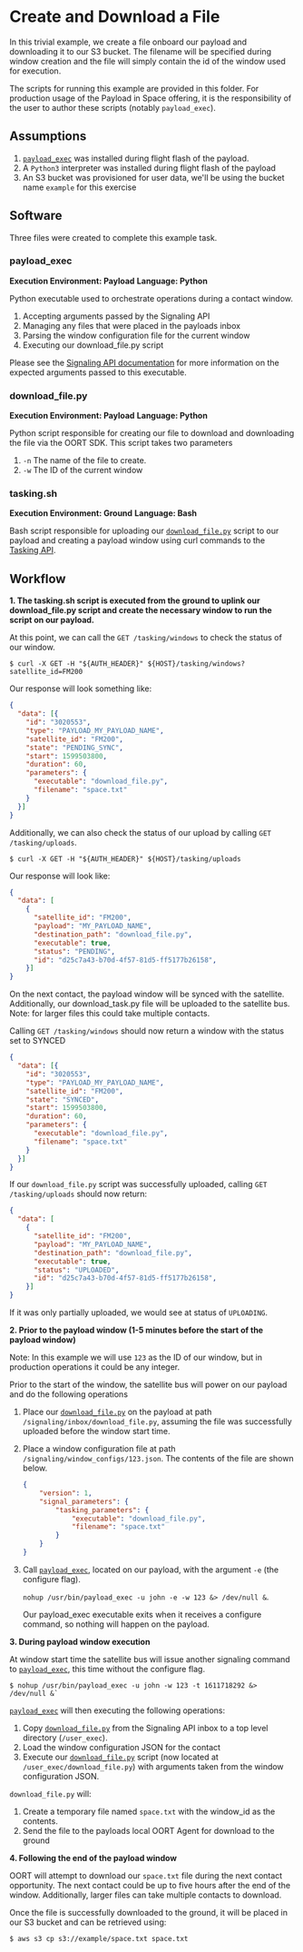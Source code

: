 # Create and Download a File

In this trivial example, we create a file onboard our payload and downloading it to our S3 bucket. The filename will be specified during window creation and the file will simply contain the id of the window used for execution.

The scripts for running this example are provided in this folder.  For production usage of the Payload in Space offering, it is the responsibility of the user to author these scripts (notably `payload_exec`).

## Assumptions

1. [`payload_exec`](https://github.com/nsat/space-services-user-guide/blob/main/payload_in_space/download_file/payload_exec) was installed during flight flash of the payload.
1. A `Python3` interpreter was installed during flight flash of the payload
1. An S3 bucket was provisioned for user data, we'll be using the bucket name `example` for this exercise

## Software

Three files were created to complete this example task.

### payload_exec

**Execution Environment: Payload**
**Language: Python**

Python executable used to orchestrate operations during a contact window.

1. Accepting arguments passed by the Signaling API
1. Managing any files that were placed in the payloads inbox
1. Parsing the window configuration file for the current window
1. Executing our download_file.py script

Please see the [Signaling API documentation](https://developers.spire.com/payload-signaling-api-docs/) 
for more information on the expected arguments passed to this executable.

### download_file.py

**Execution Environment: Payload**
**Language: Python**

Python script responsible for creating our file to download and downloading the file via the OORT SDK.
This script takes two parameters

1. `-n` The name of the file to create.
1. `-w` The ID of the current window


### tasking.sh

**Execution Environment: Ground**
**Language: Bash**

Bash script responsible for uploading our [`download_file.py`](https://github.com/nsat/space-services-user-guide/blob/main/payload_in_space/download_file/download_file.py) script to our payload and creating a payload window using curl commands to the [Tasking API](https://developers.spire.com/tasking-api-docs/).

## Workflow

**1. The tasking.sh script is executed from the ground to uplink our download_file.py script and create the necessary 
window to run the script on our payload.**

At this point, we can call the `GET /tasking/windows` to check the status of our window.

```
$ curl -X GET -H "${AUTH_HEADER}" ${HOST}/tasking/windows?satellite_id=FM200
```

Our response will look something like:

```json
{
  "data": [{
    "id": "3020553",
    "type": "PAYLOAD_MY_PAYLOAD_NAME",
    "satellite_id": "FM200",
    "state": "PENDING_SYNC",
    "start": 1599503800,
    "duration": 60,
    "parameters": {
      "executable": "download_file.py",
      "filename": "space.txt"
    }
  }]
}
```

Additionally, we can also check the status of our upload by calling `GET /tasking/uploads`.

```
$ curl -X GET -H "${AUTH_HEADER}" ${HOST}/tasking/uploads
```

Our response will look like:

```json
{
  "data": [
    {
      "satellite_id": "FM200",
      "payload": "MY_PAYLOAD_NAME",
      "destination_path": "download_file.py",
      "executable": true,
      "status": "PENDING",
      "id": "d25c7a43-b70d-4f57-81d5-ff5177b26158",
    }]
}
```

On the next contact, the payload window will be synced with the satellite.  Additionally, our 
download_task.py file will be uploaded to the satellite bus.  Note: for larger files this could take multiple contacts.

Calling `GET /tasking/windows` should now return a window with the status set to SYNCED

```json
{
  "data": [{
    "id": "3020553",
    "type": "PAYLOAD_MY_PAYLOAD_NAME",
    "satellite_id": "FM200",
    "state": "SYNCED",
    "start": 1599503800,
    "duration": 60,
    "parameters": {
      "executable": "download_file.py",
      "filename": "space.txt"
    }
  }]
}
```

If our `download_file.py` script was successfully uploaded, calling `GET /tasking/uploads` should now return:

```json
{
  "data": [
    {
      "satellite_id": "FM200",
      "payload": "MY_PAYLOAD_NAME",
      "destination_path": "download_file.py",
      "executable": true,
      "status": "UPLOADED",
      "id": "d25c7a43-b70d-4f57-81d5-ff5177b26158",
    }]
}
```

If it was only partially uploaded, we would see at status of `UPLOADING`.

**2. Prior to the payload window (1-5 minutes before the start of the payload window)**

Note: In this example we will use `123` as the ID of our window, but in production operations it could be any integer.

Prior to the start of the window, the satellite bus will power on our payload and do the following operations

1. Place our [`download_file.py`](https://github.com/nsat/space-services-user-guide/blob/main/payload_in_space/download_file/download_file.py) on the payload at path `/signaling/inbox/download_file.py`, assuming the file
was successfully uploaded before the window start time.

1. Place a window configuration file at path `/signaling/window_configs/123.json`.  The contents of the file are shown below.

    ```json
    {
        "version": 1,
        "signal_parameters": {
            "tasking_parameters": {
                "executable": "download_file.py",
                "filename": "space.txt"
            }
        }
    }
    ```

1. Call [`payload_exec`](https://github.com/nsat/space-services-user-guide/blob/main/payload_in_space/download_file/payload_exec), located on our payload, with the argument `-e` (the configure flag). 

   `nohup /usr/bin/payload_exec -u john -e -w 123 &> /dev/null &`.

   Our payload_exec executable exits when it receives a configure command, so nothing will happen on the payload.

**3. During payload window execution**

At window start time the satellite bus will issue another signaling command to [`payload_exec`](https://github.com/nsat/space-services-user-guide/blob/main/payload_in_space/download_file/payload_exec), 
this time without the configure flag.

```
$ nohup /usr/bin/payload_exec -u john -w 123 -t 1611718292 &> /dev/null &`
```

[`payload_exec`](https://github.com/nsat/space-services-user-guide/blob/main/payload_in_space/download_file/payload_exec) will then executing the following operations:

1. Copy [`download_file.py`](https://github.com/nsat/space-services-user-guide/blob/main/payload_in_space/download_file/download_file.py) from the Signaling API inbox to a top level directory (`/user_exec`).
1. Load the window configuration JSON for the contact
1. Execute our [`download_file.py`](https://github.com/nsat/space-services-user-guide/blob/main/payload_in_space/download_file/download_file.py) script (now located at `/user_exec/download_file.py`) 
with arguments taken from the window configuration JSON.

`download_file.py` will:

1. Create a temporary file named `space.txt` with the window_id as the contents.
1. Send the file to the payloads local OORT Agent for download to the ground

**4. Following the end of the payload window**

OORT will attempt to download our `space.txt` file during the next contact opportunity.  The next contact could be up to five hours
after the end of the window.  Additionally, larger files can take multiple contacts to download.

Once the file is successfully downloaded to the ground, it will be placed in our S3 bucket and can be retrieved using:

```
$ aws s3 cp s3://example/space.txt space.txt
```
